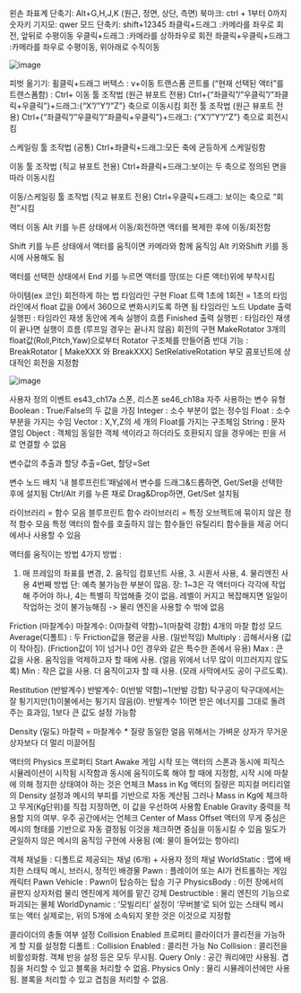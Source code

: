 왼손 좌표계
단축기: Alt+G,H,J,K (원근, 정면, 상단, 측면)
북마크: ctrl + 1부터 0까지 숫자키
기지모: qwer 
모드 단축키: shift+12345
좌클릭+드래그 :카메라를 좌우로 회전, 앞뒤로 수평이동
우클릭+드래그 :카메라를 상하좌우로 회전
좌클릭+우클릭+드래그 :카메라를 좌우로 수평이동, 위아래로 수직이동

![image](https://user-images.githubusercontent.com/80310260/177038464-b86e1cf6-a6ef-45ab-9855-3020a91be284.png)


피벗 옮기기: 휠클릭+드래그
버텍스 : v+이동
트랜스폼 콘트롤 (“현재 선택된 액터”를 트랜스폼함) : Ctrl+
이동 툴 조작법 (원근 뷰포트 전용)
Ctrl+{“좌클릭”/”우클릭”/”좌클릭+우클릭”}+드래그:{“X”/”Y”/”Z”} 축으로 이동시킴
회전 툴 조작법 (원근 뷰포트 전용)
Ctrl+{“좌클릭”/”우클릭”/”좌클릭+우클릭”}+드래그: {“X”/”Y”/”Z”} 축으로 회전시킴

스케일링 툴 조작법 (공통)
Ctrl+좌클릭+드래그:모든 축에 균등하게 스케일링함

이동 툴 조작법 (직교 뷰포트 전용)
Ctrl+좌클릭+드래그:보이는 두 축으로 정의된 면을 따라 이동시킴

이동/스케일링 툴 조작법 (직교 뷰포트 전용)
Ctrl+우클릭+드래그: 보이는 축으로 “회전”시킴




액터 이동
Alt 키를 누른 상태에서 이동/회전하면 액터를 복제한 후에 이동/회전함

Shift 키를 누른 상태에서 액터를 움직이면 카메라와 함께 움직임
Alt 키와Shift 키를 동시에 사용해도 됨

액터를 선택한 상태에서 End 키를 누르면 액터를 땅(또는 다른 액터)위에 부착시킴

아이템(ex 코인) 회전하게 하는 법
	타임라인 구현
Float 트랙
1초에 1회전 = 1초의 타임라인에서 float 값을 0에서 360으로 변화시키도록 하면 됨
타임라인 노드
Update 출력 실행핀 : 타임라인 재생 동안에 계속 실행이 흐름
Finished 출력 실행핀 : 타임라인 재생이 끝나면 실행이 흐름
(루프일 경우는 끝나지 않음)
회전의 구현
MakeRotator
3개의 float값(Roll,Pitch,Yaw)으로부터 Rotator 구조체를 만들어줌
반대 기능 : BreakRotator [ MakeXXX 와 BreakXXX]
SetRelativeRotation
부모 콤포넌트에 상대적인 회전을 지정함

![image](https://user-images.githubusercontent.com/80310260/177038479-e0723d74-cda7-4385-8b45-dfd85480f0c3.png)



사용자 정의 이벤트 es43_ch17a
스폰, 리스폰 se46_ch18a
자주 사용하는 변수 유형
Boolean : True/False의 두 값을 가짐
Integer : 소수 부분이 없는 정수임
Float : 소수 부분을 가지는 수임
Vector : X,Y,Z의 세 개의 Float를 가지는 구조체임
String : 문자열임
Object : 객체임
동일한 객체 색이라고 하더라도 호환되지 않을 경우에는 핀을 서로 연결할 수 없음

변수값의 추출과 할당
추출=Get, 할당=Set

변수 노드 배치
‘내 블루프린트’패널에서 변수를 드래그&드롭하면, Get/Set을 선택한 후에 설치됨
Ctrl/Alt 키를 누른 채로 Drag&Drop하면, Get/Set 설치됨

라이브러리 = 함수 모음
블루프린트 함수 라이브러리 = 특정 오브젝트에 묶이지 않은 정적 함수 모음
특정 액터의 함수를 호출하지 않는 함수들인 유틸리티 함수들을 제공
어디에서나 사용할 수 있음

액터를 움직이는 방법
4가지 방법 : 
1. 매 프레임의 좌표를 변경, 2. 움직임 컴포넌트 사용, 3. 시퀀서 사용, 4. 물리엔진 사용
4번째 방법
단: 예측 불가능한 부분이 많음.
장: 1~3은 각 액터마다 각각에 작업해 주어야 하나, 4는 특별히 작업해줄 것이 없음.
레벨이 커지고 복잡해지면 일일이 작업하는 것이 불가능해짐 -> 물리 엔진을 사용할 수 밖에 없음

Friction (마찰계수)
마찰계수: 0(마찰력 약함)~1(마찰력 강함)
4개의 마찰 합성 모드
Average(디폴트) : 두 Friction값을 평균을 사용. (일반적임)
Multiply : 곱해서사용 (값이 작아짐). (Friction값이 1이 넘거나 0인 경우와 같은 특수한 존에서 유용)
Max : 큰 값을 사용. 움직임을 억제하고자 할 때에 사용. (얼음 위에서 너무 많이 미끄러지지 않도록)
Min : 작은 값을 사용. 더 움직이고자 할 때 사용. (모래 사막에서도 공이 구르도록).


Restitution (반발계수)
반발계수: 0(반발 약함)~1(반발 강함)
탁구공이 탁구대에서는 잘 튕기지만(1)이불에서는 튕기지 않음(0).
반발계수 1이면 받은 에너지를 그대로 돌려주는 효과임, 1보다 큰 값도 설정 가능함

Density (밀도)
마찰력 = 마찰계수 * 질량
동일한 얼음 위해서는 가벼운 상자가 무거운 상자보다 더 멀리 미끌어짐

액터의 Physics 프로퍼티
Start Awake
게임 시작 또는 액터의 스폰과 동시에 피직스 시뮬레이션이 시작됨
시작함과 동시에 움직이도록 해야 할 때에 지정함, 시작 시에 마찰에 의해 정지한 상태여야 하는 것은 언체크
Mass in Kg
액터의 질량은 피지컬 머티리얼의 Density 설정과 메시의 부피를 기반으로 자동 계산됨
그러나 Mass in Kg에 체크하고 무게(Kg단위)를 직접 지정하면, 이 값을 우선하여 사용함
Enable Gravity
중력을 적용할 지의 여부. 우주 공간에서는 언체크
Center of Mass Offset
액터의 무게 중심은 메시의 형태를 기반으로 자동 결정됨
이것을 체크하면 중심을 이동시킬 수 있음
밀도가 균일하지 않은 메시의 움직임 구현에 사용됨 (예: 물이 들어있는 항아리)

객체 채널들 : 디폴트로 제공되는 채널 (6개) + 사용자 정의 채널
WorldStatic : 맵에 배치한 스태틱 메시, 브러시, 정적인 배경물
Pawn : 플레이어 또는 AI가 컨트롤하는 게임 캐릭터 Pawn
Vehicle : Pawn이 탑승하는 탑승 기구
PhysicsBody : 이전 장에서의 골판지 상자처럼 물리 엔진에게 제어를 맡긴 강체
Destructible : 물리 엔진의 기능으로 파괴되는 물체
WorldDynamic : ‘모빌리티’ 설정이 ‘무버블‘로 되어 있는 스태틱 메시 또는 액터
실제로는, 위의 5개에 소속되지 못한 것은 이것으로 지정함


콜라이더의 충돌 여부 설정
Collision Enabled 프로퍼티
콜라이더가 콜리전을 가능하게 할 지를 설정함
디폴트 : Collision Enabled : 콜리전 가능
No Collision : 콜리전을 비활성화함. 객체 반응 설정 등은 모두 무시됨.
Query Only : 공간 쿼리에만 사용됨. 겹침을 처리할 수 있고 블록을 처리할 수 없음.
Physics Only : 물리 시뮬레이션에만 사용됨. 블록을 처리할 수 있고 겹침을 처리할 수 없음.
